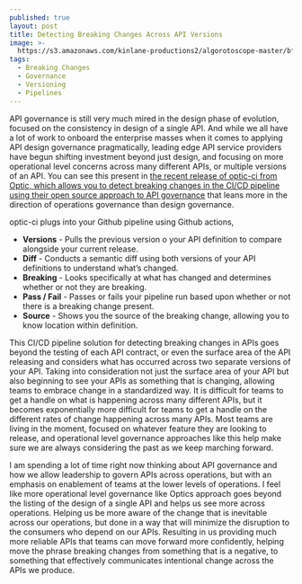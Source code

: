 ```yaml
---
published: true
layout: post
title: Detecting Breaking Changes Across API Versions
image: >-
  https://s3.amazonaws.com/kinlane-productions2/algorotoscope-master/bf-skinner-working-on-railroad-1.jpg
tags:
  - Breaking Changes
  - Governance
  - Versioning
  - Pipelines
---
```

API governance is still very much mired in the design phase of evolution, focused on the consistency in design of a single API. And while we all have a lot of work to onboard the enterprise masses when it comes to applying API design governance pragmatically, leading edge API service providers have begun shifting investment beyond just design, and focusing on more operational level concerns across many different APIs, or multiple versions of an API.  You can see this present in [the recent release of optic-ci from Optic, which allows you to detect breaking changes in the CI/CD pipeline using their open source approach to API governance](https://www.useoptic.com/blog/catch-breaking-changes-in-prs) that leans more in the direction of operations governance than design governance.

optic-ci plugs into your Github pipeline using Github actions, 

- **Versions** - Pulls the previous version o your API definition to compare alongside your current release.
- **Diff** - Conducts a semantic diff using both versions of your API definitions to understand what’s changed.
- **Breaking** - Looks specifically at what has changed and determines whether or not they are breaking.
- **Pass / Fail** - Passes or fails your pipeline run based upon whether or not there is a breaking change present.
- **Source** - Shows you the source of the breaking change, allowing you to know location within definition.

This CI/CD pipeline solution for detecting breaking changes in APIs goes beyond the testing of each API contract, or even the surface area of the API releasing and considers what has occurred across two separate versions of your API. Taking into consideration not just the surface area of your API but also beginning to see your APIs as something that is changing, allowing teams to embrace change in a standardized way. It is difficult for teams to get a handle on what is happening across many different APIs, but it becomes exponentially more difficult for teams to get a handle on the different rates of change happening across many APIs. Most teams are living in the moment, focused on whatever feature they are looking to release, and operational level governance approaches like this help make sure we are always considering the past as we keep marching forward.

I am spending a lot of time right now thinking about API governance and how we allow leadership to govern APIs across operations, but with an emphasis on enablement of teams at the lower levels of operations. I feel like more operational level governance like Optics approach goes beyond the listing of the design of a single API and helps us see more across operations. Helping us be more aware of the change that is inevitable across our operations, but done in a way that will minimize the disruption to the consumers who depend on our APIs. Resulting in us providing much more reliable APIs that teams can move forward more confidently, helping move the phrase breaking changes from something that is a negative, to something that effectively communicates intentional change across the APIs we produce.